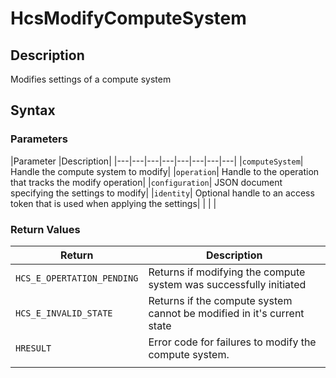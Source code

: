 # HcsModifyComputeSystem

## Description
Modifies settings of a compute system

## Syntax

### Parameters
|Parameter     |Description|
|---|---|---|---|---|---|---|---| 
|`computeSystem`| Handle the compute system to modify|
|`operation`| Handle to the operation that tracks the modify operation|
|`configuration`| JSON document specifying the settings to modify|
|`identity`| Optional handle to an access token that is used when applying the settings| 
|    |    | 



### Return Values
|Return | Description|
|---|---|
|`HCS_E_OPERTATION_PENDING`|Returns if modifying the compute system was successfully initiated|
|`HCS_E_INVALID_STATE`|Returns if the compute system cannot be modified in it's current state|
|`HRESULT`|Error code for failures to modify the compute system.|
|     |     |

